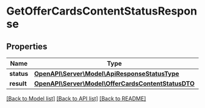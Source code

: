 # GetOfferCardsContentStatusResponse

## Properties
Name | Type | Description | Notes
------------ | ------------- | ------------- | -------------
**status** | [**OpenAPI\Server\Model\ApiResponseStatusType**](ApiResponseStatusType.md) |  | [optional] 
**result** | [**OpenAPI\Server\Model\OfferCardsContentStatusDTO**](OfferCardsContentStatusDTO.md) |  | [optional] 

[[Back to Model list]](../README.md#documentation-for-models) [[Back to API list]](../README.md#documentation-for-api-endpoints) [[Back to README]](../README.md)


